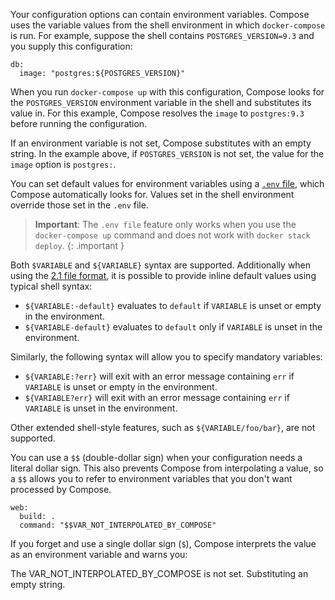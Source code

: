 Your configuration options can contain environment variables. Compose uses the
variable values from the shell environment in which `docker-compose` is run. For
example, suppose the shell contains `POSTGRES_VERSION=9.3` and you supply this
configuration:

    db:
      image: "postgres:${POSTGRES_VERSION}"

When you run `docker-compose up` with this configuration, Compose looks for the
`POSTGRES_VERSION` environment variable in the shell and substitutes its value
in. For this example, Compose resolves the `image` to `postgres:9.3` before
running the configuration.

If an environment variable is not set, Compose substitutes with an empty
string. In the example above, if `POSTGRES_VERSION` is not set, the value for
the `image` option is `postgres:`.

You can set default values for environment variables using a
[`.env` file](../env-file.md), which Compose automatically looks for. Values
set in the shell environment override those set in the `.env` file.

> **Important**: The `.env file` feature only works when you use the
> `docker-compose up` command and does not work with `docker stack deploy`.
{: .important }

Both `$VARIABLE` and `${VARIABLE}` syntax are supported. Additionally when using
the [2.1 file format](compose-versioning.md#version-21), it is possible to
provide inline default values using typical shell syntax:

- `${VARIABLE:-default}` evaluates to `default` if `VARIABLE` is unset or
  empty in the environment.
- `${VARIABLE-default}` evaluates to `default` only if `VARIABLE` is unset
  in the environment.

Similarly, the following syntax will allow you to specify mandatory variables:

- `${VARIABLE:?err}` will exit with an error message containing `err` if
  `VARIABLE` is unset or empty in the environment.
- `${VARIABLE?err}` will exit with an error message containing `err` if
  `VARIABLE` is unset in the environment.

Other extended shell-style features, such as `${VARIABLE/foo/bar}`, are not
supported.

You can use a `$$` (double-dollar sign) when your configuration needs a literal
dollar sign. This also prevents Compose from interpolating a value, so a `$$`
allows you to refer to environment variables that you don't want processed by
Compose.

    web:
      build: .
      command: "$$VAR_NOT_INTERPOLATED_BY_COMPOSE"

If you forget and use a single dollar sign (`$`), Compose interprets the value
as an environment variable and warns you:

The VAR_NOT_INTERPOLATED_BY_COMPOSE is not set. Substituting an empty string.
